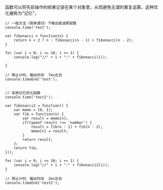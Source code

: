 函数可以将先前操作的结果记录在某个对象里，从而避免无谓的重复运算。这种优化被称为"记忆"，
    
    
    // 一般方法（简单递归）下输出斐波那契数
    console.time('test');
    
    var fibonacci = function(n) {
        return n < 2 ? n : fibonacci(n - 1) + fibonacci(n - 2);
    }
    
    for (var i = 0; i <= 10; i += 1) {
        console.log("//" + i + ":" + fibonacci(i));
        
    }
    
    // 停止计时，输出时间  7ms左右
    console.timeEnd('test');
    
    
    // 采用记忆优化函数
    console.time('test2');
    
    var fibonacci2 = function() {
        var memo = [0, 1];
        var fib = function(n) {
            var result = memo[n];
            if(typeof result !== 'number') {
                result = fib(n - 1) + fib(n - 2);
                memo[n] = result;
            }
            return result;
        };
        return fib;
    }();
    
    for (var i = 0; i <= 10; i += 1) {
        console.log("//" + i + ":" + fibonacci2(i)); 
    }
    
    // 停止计时，输出时间  2ms左右
    console.timeEnd('test2');
